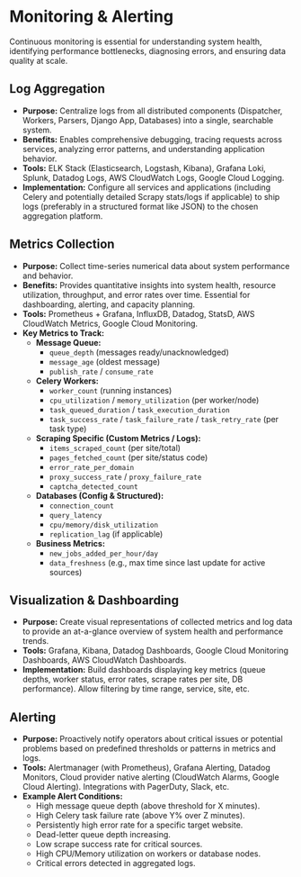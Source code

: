 # Monitoring & Alerting

Continuous monitoring is essential for understanding system health, identifying performance bottlenecks, diagnosing errors, and ensuring data quality at scale.

## Log Aggregation

*   **Purpose:** Centralize logs from all distributed components (Dispatcher, Workers, Parsers, Django App, Databases) into a single, searchable system.
*   **Benefits:** Enables comprehensive debugging, tracing requests across services, analyzing error patterns, and understanding application behavior.
*   **Tools:** ELK Stack (Elasticsearch, Logstash, Kibana), Grafana Loki, Splunk, Datadog Logs, AWS CloudWatch Logs, Google Cloud Logging.
*   **Implementation:** Configure all services and applications (including Celery and potentially detailed Scrapy stats/logs if applicable) to ship logs (preferably in a structured format like JSON) to the chosen aggregation platform.

## Metrics Collection

*   **Purpose:** Collect time-series numerical data about system performance and behavior.
*   **Benefits:** Provides quantitative insights into system health, resource utilization, throughput, and error rates over time. Essential for dashboarding, alerting, and capacity planning.
*   **Tools:** Prometheus + Grafana, InfluxDB, Datadog, StatsD, AWS CloudWatch Metrics, Google Cloud Monitoring.
*   **Key Metrics to Track:**
    *   **Message Queue:**
        *   `queue_depth` (messages ready/unacknowledged)
        *   `message_age` (oldest message)
        *   `publish_rate` / `consume_rate`
    *   **Celery Workers:**
        *   `worker_count` (running instances)
        *   `cpu_utilization` / `memory_utilization` (per worker/node)
        *   `task_queued_duration` / `task_execution_duration`
        *   `task_success_rate` / `task_failure_rate` / `task_retry_rate` (per task type)
    *   **Scraping Specific (Custom Metrics / Logs):**
        *   `items_scraped_count` (per site/total)
        *   `pages_fetched_count` (per site/status code)
        *   `error_rate_per_domain`
        *   `proxy_success_rate` / `proxy_failure_rate`
        *   `captcha_detected_count`
    *   **Databases (Config & Structured):**
        *   `connection_count`
        *   `query_latency`
        *   `cpu/memory/disk_utilization`
        *   `replication_lag` (if applicable)
    *   **Business Metrics:**
        *   `new_jobs_added_per_hour/day`
        *   `data_freshness` (e.g., max time since last update for active sources)

## Visualization & Dashboarding

*   **Purpose:** Create visual representations of collected metrics and log data to provide an at-a-glance overview of system health and performance trends.
*   **Tools:** Grafana, Kibana, Datadog Dashboards, Google Cloud Monitoring Dashboards, AWS CloudWatch Dashboards.
*   **Implementation:** Build dashboards displaying key metrics (queue depths, worker status, error rates, scrape rates per site, DB performance). Allow filtering by time range, service, site, etc.

## Alerting

*   **Purpose:** Proactively notify operators about critical issues or potential problems based on predefined thresholds or patterns in metrics and logs.
*   **Tools:** Alertmanager (with Prometheus), Grafana Alerting, Datadog Monitors, Cloud provider native alerting (CloudWatch Alarms, Google Cloud Alerting). Integrations with PagerDuty, Slack, etc.
*   **Example Alert Conditions:**
    *   High message queue depth (above threshold for X minutes).
    *   High Celery task failure rate (above Y% over Z minutes).
    *   Persistently high error rate for a specific target website.
    *   Dead-letter queue depth increasing.
    *   Low scrape success rate for critical sources.
    *   High CPU/Memory utilization on workers or database nodes.
    *   Critical errors detected in aggregated logs.